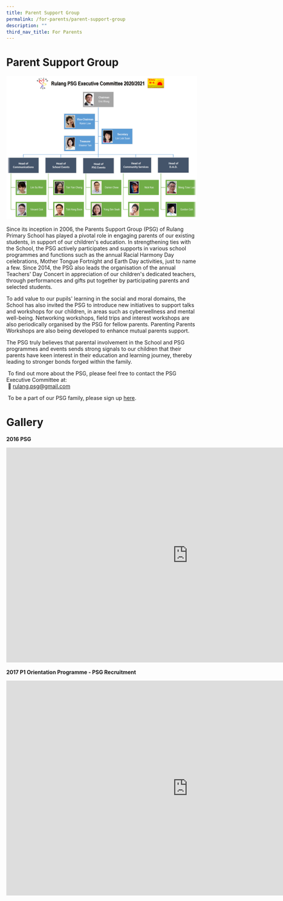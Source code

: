 ```yaml
---
title: Parent Support Group
permalink: /for-parents/parent-support-group
description: ""
third_nav_title: For Parents
---
```


# Parent Support Group

![](/images/2020%20PSG%20EXCO-Org%20Chart.png)

Since its inception in 2006, the Parents Support Group (PSG) of Rulang Primary School has played a pivotal role in engaging parents of our existing students, in support of our children's education. In strengthening ties with the School, the PSG actively participates and supports in various school programmes and functions such as the annual Racial Harmony Day celebrations, Mother Tongue Fortnight and Earth Day activities, just to name a few. Since 2014, the PSG also leads the organisation of the annual Teachers' Day Concert in appreciation of our children's dedicated teachers, through performances and gifts put together by participating parents and selected students. &nbsp;  
  
To add value to our pupils' learning in the social and moral domains, the School has also invited the PSG to introduce new initiatives to support talks and workshops for our children, in areas such as cyberwellness and mental well-being. Networking workshops, field trips and interest workshops are also periodically organised by the PSG for fellow parents. Parenting Parents Workshops are also being developed to enhance mutual parents support. &nbsp;  
  
The PSG truly believes that parental involvement in the School and PSG programmes and events sends strong signals to our children that their parents have keen interest in their education and learning journey, thereby leading to stronger bonds forged within the family. &nbsp;  
  
&nbsp;To find out more about the PSG, please feel free to contact the PSG Executive Committee at: &nbsp;  
&nbsp;📩&nbsp;[rulang.psg@gmail.com](mailto:rulang.psg@gmail.com)  
  
&nbsp;To be a part of our PSG family, please sign up&nbsp;[here](https://docs.google.com/forms/d/e/1FAIpQLSc474LY22i3rf1kjyuTf8B8VjV7cQZI-pJ54pAN_OP8ivwX9A/viewform).
 
 
# Gallery 

**2016 PSG**
<iframe src="https://docs.google.com/presentation/d/e/2PACX-1vRO4k_9jdOwq_r7lIeW_-vc7WymA2CUvkeRbHNqd5iVa-ulxohZfdtPeRor1J5e-9HjLqjOvEO1oact/embed?start=true&amp;loop=true&amp;delayms=3000" frameborder="0" width="960" height="569" allowfullscreen="true"></iframe>

**2017 P1 Orientation Programme - PSG Recruitment**

<iframe allowfullscreen="true" height="569" width="960" frameborder="0" src="https://docs.google.com/presentation/d/e/2PACX-1vTNYzgOS2j29eZmMWm6DdevMK-dgNm1FlwvEWcWIywOlcqpmrXhmMwMbB8AL2gSyQuAidcZ5o4zBoE2/embed?start=true&amp;loop=true&amp;delayms=3000"></iframe>